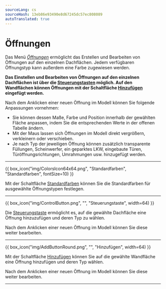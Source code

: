 ```yaml
---
sourceLang: cs
sourceHash: 13eb86e93490e8d67245dc57ec808089
autoTranslated: true
---
```


# Öffnungen

<p>Das Menü <u><i>Öffnungen</i></u> ermöglicht das Erstellen und Bearbeiten von Öffnungen auf den einzelnen Dachflächen. Jedem verfügbaren Öffnungstyp kann außerdem eine Farbe zugewiesen werden.</p>

<p><b>Das Einstellen und Bearbeiten von Öffnungen auf den einzelnen Dachflächen ist über die <u>Steuerungstasten</u> möglich. Auf den Wandflächen können Öffnungen mit der Schaltfläche <u>Hinzufügen</u> eingefügt werden.</b></p>

<p>Nach dem Anklicken einer neuen Öffnung im Modell können Sie folgende Anpassungen vornehmen:</p>
<ul>
  <li>Sie können dessen Maße, Farbe und Position innerhalb der gewählten Fläche anpassen, indem Sie die entsprechenden Werte in der offenen Tabelle ändern.</li>
  <li>Mit der Maus lassen sich Öffnungen im Modell direkt vergrößern, verkleinern oder verschieben.</li>
  <li>Je nach Typ der jeweiligen Öffnung können zusätzlich transparente Füllungen, Scheinwerfer, ein geparktes LKW, eingebaute Türen, Türöffnungsrichtungen, Umrahmungen usw. hinzugefügt werden.</li>
</ul>

<hr class="main">

{{ box_icon("img/ColorsIcon64x64.png", "Standardfarben", "Standardfarben", fontSize=10) }}
<p>Mit der Schaltfläche <u>Standardfarben</u> können Sie die Standardfarben für ausgewählte Öffnungstypen festlegen.</p>

<hr class="main">

{{ box_icon("img/ControlButton.png", "", "Steuerungstaste", width=64) }}
<p>Die <u>Steuerungstaste</u> ermöglicht es, auf die gewählte Dachfläche eine Öffnung hinzuzufügen und deren Typ zu wählen.</p>
<p>Nach dem Anklicken einer neuen Öffnung im Modell können Sie diese weiter bearbeiten.</p>

<hr class="main">

{{ box_icon("img/AddButtonRound.png", "", "Hinzufügen", width=64) }}
<p>Mit der Schaltfläche <u>Hinzufügen</u> können Sie auf die gewählte Wandfläche eine Öffnung hinzufügen und deren Typ wählen.</p>
<p>Nach dem Anklicken einer neuen Öffnung im Modell können Sie diese weiter bearbeiten.</p>

<hr class="main">

<!-- product: HiStruct Building Configurator -->